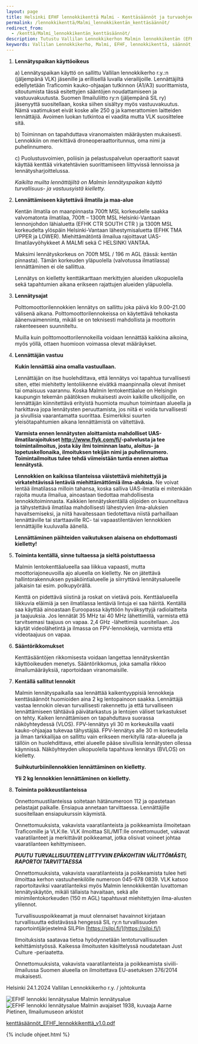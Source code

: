 ```yaml
---
layout: page
title: Helsinki EFHF lennokkikenttä Malmi - Kenttäsäännöt ja turvaohjeet UAS, v. 1.0
permalink: /lennokkikenttä/Malmi_lennokkikentän_kenttäsäännöt/
redirect_from:
  - /kenttä/Malmi_lennokkikentän_kenttäsäännöt/
description: Tutustu Vallilan Lennokkikerhon Malmin lennokkikentän (EFHF) sääntöihin ja turvaohjeisiin. Ohjeet koskevat lennätyspaikan ilmatilan käyttöoikeutta, lennätysaikoja ja -korkeuksia sekä lennättämisen vastuullisuutta.
keywords: Vallilan Lennokkikerho, Malmi, EFHF, lennokkikenttä, säännöt, turvaohjeet, UAS, lennokki, drone
---
```

 

1. **Lennätyspaikan käyttöoikeus**

    a) Lennätyspaikan käyttö on sallittu Vallilan lennokkikerho r.y.:n (jäljempänä VLK) jäsenille ja erillisellä luvalla vierailijoille. Lennättäjiltä edellytetään Traficomin kauko-ohjaajan tutkinnon (A1/A3) suorittamista, sitoutumista tässä esitettyjen sääntöjen noudattamiseen ja vastuuvakuutusta. Suomen Ilmailuliitto ry:n (jäljempänä SIL ry) jäsenyyttä suositellaan, koska siihen sisältyy myös vastuuvakuutus. Nämä vaatimukset eivät koske alle 250 g ja kamerattomien laitteiden lennättäjiä. Avoimen luokan tutkintoa ei vaadita mutta VLK suosittelee sitä.

    b) Toiminnan on tapahduttava viranomaisten määräysten mukaisesti. Lennokkiin on merkittävä droneoperaattoritunnus, oma nimi ja puhelinnumero.

    c) Puolustusvoimien, poliisin ja pelastuspalvelun operaattorit saavat käyttää kenttää virkatehtävien suorittamiseen liittyvissä lennoissa ja lennätysharjoittelussa.

    *Kaikilta muilta lennättäjiltä on Malmin lennätyspaikan käyttö turvallisuus- ja vastuusyistä kielletty.*

2. **Lennättämiseen käytettävä ilmatila ja maa-alue**

    Kentän ilmatila on maanpinnasta 700ft MSL korkeudelle saakka valvomatonta ilmatilaa, 700ft – 1300ft MSL Helsinki-Vantaan lennonjohdon lähialuetta (EFHK CTR SOUTH CTR ) ja 1300ft MSL korkeudelta ylöspäin Helsinki-Vantaan lähestymisaluetta (EFHK TMA UPPER ja LOWER). Miehittämätöntä ilmailua rajoittavat UAS-Ilmatilavyöhykkeet A MALMI sekä C HELSINKI VANTAA.

    Maksimi lennätyskorkeus on 700ft MSL / 196 m AGL (tässä: kentän pinnasta). Tämän korkeuden yläpuolella (valvotussa ilmatilassa) lennättäminen ei ole sallittua.

    Lennätys on kielletty kenttäkarttaan merkittyjen alueiden ulkopuolella sekä tapahtumien aikana erikseen rajattujen alueiden yläpuolella.

3. **Lennätysajat**

    Polttomoottorilennokkien lennätys on sallittu joka päivä klo 9.00–21.00 välisenä aikana. Polttomoottorilennokeissa on käytettävä tehokasta äänenvaimenninta, mikäli se on teknisesti mahdollista ja moottorin rakenteeseen suunniteltu.

    Muilla kuin polttomoottorilennokeilla voidaan lennättää kaikkina aikoina, myös yöllä, ottaen huomioon voimassa olevat määräykset.  

4. **Lennättäjän vastuu**

    **Kukin lennättää aina omalla vastuullaan.**

    Lennättäjän on itse huolehdittava, että lennätys voi tapahtua turvallisesti siten, ettei miehitetty lentoliikenne eivätkä maanpinnalla olevat ihmiset tai omaisuus vaarannu. Koska Malmin lentokenttäalue on Helsingin kaupungin tekemän päätöksen mukaisesti avoin kaikille ulkoilijoille, on lennättäjän kiinnitettävä erityistä huomiota muuhun toimintaan alueella ja harkittava jopa lennätysten peruuttamista, jos niitä ei voida turvallisesti ja sivullisia vaarantamatta suorittaa. Esimerkiksi suurten yleisötapahtumien aikana lennättämistä on vältettävä.

    **Varmista ennen lennätysten aloittamista mahdolliset UAS-ilmatilarajoitukset <http://www.flyk.com/fi/>-palvelusta ja tee toimintailmoitus, josta käy ilmi toiminnan laatu, aloitus- ja lopetuskellonaika, ilmoituksen tekijän nimi ja puhelinnumero. Toimintailmoitus tulee tehdä viimeistään tuntia ennen aiottua lennätystä.**

    **Lennokkien on kaikissa tilanteissa väistettävä miehitettyjä ja virkatehtävissä lentäviä miehittämättömiä ilma-aluksia.** Ne voivat lentää ilmatilassa milloin tahansa, koska salliva UAS-ilmatila ei mitenkään rajoita muuta ilmailua, ainoastaan tiedottaa mahdollisesta lennokkitoiminnasta. Kaikkien lennätyskentällä olijoiden on kuunneltava ja tähystettävä ilmatilaa mahdollisesti lähestyvien ilma-aluksien havaitsemiseksi, ja niitä havaitessaan tiedotettava niistä parhaillaan lennättäville tai starttaaville RC- tai vapaastilentävien lennokkien lennättäjille kuuluvalla äänellä.

    **Lennättäminen päihteiden vaikutuksen alaisena on ehdottomasti kielletty!**

5. **Toiminta kentällä, sinne tultaessa ja sieltä poistuttaessa**

    Malmin lentokenttäalueella saa liikkua vapaasti, mutta moottoriajoneuvoilla ajo alueella on kielletty. Ne on jätettävä hallintorakennuksen pysäköintialueelle ja siirryttävä lennätysalueelle jalkaisin tai esim. polkupyörällä.

    Kenttä on pidettävä siistinä ja roskat on vietävä pois. Kenttäalueella liikkuvia eläimiä ja sen ilmatilassa lentäviä lintuja ei saa häiritä. Kentällä saa käyttää ainoastaan Euroopassa käyttöön hyväksyttyjä radiolaitteita ja taajuuksia. Jos lennätät 35 MHz tai 40 MHz lähettimillä, varmista että tarvitsemasi taajuus on vapaa. 2,4 GHz -lähettimiä suositellaan. Jos käytät videolähetintä ja ilmassa on FPV-lennokkeja, varmista että videotaajuus on vapaa.

6. **Sääntörikkomukset**

    Kenttäsääntöjen rikkomisesta voidaan langettaa lennätyskentän käyttöoikeuden menetys. Sääntörikkomus, joka samalla rikkoo ilmailumääräyksiä, raportoidaan viranomaisille.

7. **Kentällä sallitut lennokit**

    Malmin lennätyspaikalla saa lennättää kaikentyyppisiä lennokkeja kenttäsäännöt huomioiden aina 2 kg lentopainoon saakka. Lennättäjä vastaa lennokin olevan turvallisesti rakennettu ja että turvalliseen lennättämiseen tähtäävä päivätarkastus ja lentojen väliset tarkastukset on tehty. Kaiken lennättämisen on tapahduttava suorassa näköyhteydessä (VLOS). FPV-lennätys yli 30 m korkeuksilla vaatii kauko-ohjaajaa tukevaa tähystäjää. FPV-lennätys alle 30 m korkeudella ja ilman tarkkailijaa on sallittu vain erikseen merkityllä rata-alueella ja tällöin on huolehdittava, ettei alueelle pääse sivullisia lennätysten ollessa käynnissä. Näköyhteyden ulkopuolella tapahtuva lennätys (BVLOS) on kielletty.

    **Suihkuturbiinilennokkien lennättäminen on kielletty.**

    **Yli 2 kg lennokkien lennättäminen on kielletty.**

8. **Toiminta poikkeustilanteissa**

    Onnettomuustilanteissa soitetaan hätänumeroon 112 ja opastetaan pelastajat paikalle. Ensiapua annetaan tarvittaessa. Lennättäjille suositellaan ensiapukurssin käymistä.

    Onnettomuuksista, vakavista vaaratilanteista ja poikkeamista ilmoitetaan Traficomille ja VLK:lle. VLK ilmoittaa SIL/MIT:lle onnettomuudet, vakavat vaaratilanteet ja merkittävät poikkeamat, jotka olisivat voineet johtaa vaaratilanteen kehittymiseen.

    ***PUUTU TURVALLISUUTEEN LIITTYVIIN EPÄKOHTIIN VÄLITTÖMÄSTI, RAPORTOI TARVITTAESSA***

    Onnettomuuksista, vakavista vaaratilanteista ja poikkeamista tulee heti ilmoittaa kerhon vastuuhenkilölle numeroon 045-678 0839. VLK katsoo raportoitaviksi vaaratilanteiksi myös Malmin lennokkikentän luvattoman lennätyskäytön, mikäli tällaista havaitaan, sekä alle minimilentokorkeuden (150 m AGL) tapahtuvat miehitettyjen ilma-alusten ylilennot.

    Turvallisuuspoikkeamat ja muut olennaiset havainnot kirjataan turvallisuutta edistävässä hengessä SIL ry:n turvallisuuden raportointijärjestelmä SILPIin [https://silpi.fi/](https://silpi.fi/)

    Ilmoituksista saatavaa tietoa hyödynnetään lentoturvallisuuden kehittämistyössä. Kaikessa ilmoitusten käsittelyssä noudatetaan Just Culture -periaatetta.

    Onnettomuuksista, vakavista vaaratilanteista ja poikkeamista siviili-ilmailussa Suomen alueella on ilmoitettava EU-asetuksen 376/2014 mukaisesti.

Helsinki 24.1.2024 Vallilan Lennokkikerho r.y. / johtokunta

<div class="image-container">
<img src="/images/EFHF_lennokkialue.jpg" alt="EFHF lennokki lennätysalue"/>
Malmin lennätysalue
<img src="/images/Malmi-avajaiset-1938.jpg" alt="EFHF lennokki lennätysalue"/>
Malmin avajaiset 1938, kuvaaja Aarne Pietinen, Ilmailumuseon arkistot

</div>

[kenttäsäännöt_EFHF_lennokkikenttä_v1.0.pdf](/images/kenttäsäännöt_EFHF_lennokkikenttä_v1.0.pdf)

{% include ohjeet.html %}
